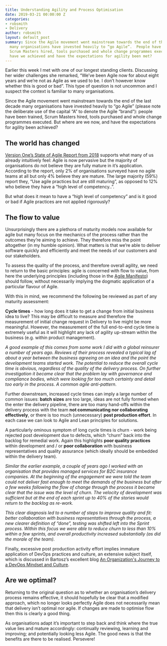 ```yaml
---
title: Understanding Agility and Process Optimisation
date: 2019-03-21 00:00:00 Z
categories:
- robsmith
- Delivery
author: robsmith
layout: default_post
summary: Since the Agile movement went mainstream towards the end of the last decade
  many organisations have invested heavily to “go Agile”.  People have been trained,
  Scrum Masters hired, tools purchased and whole change programmes executed. But what
  have we achieved and have the expectations for agility been met?
---
```


Earlier this week I met with one of our longest standing clients. Discussing her wider challenges she remarked, “We’ve been Agile now for about eight years and we’re not as Agile as we used to be. I don’t however know whether this is good or bad”. This type of question is not uncommon and I suspect the context is familiar to many organisations.

Since the Agile movement went mainstream towards the end of the last decade many organisations have invested heavily to “go Agile” (please note the deliberate use of the capital “A” to denote the Agile “brand”): people have been trained, Scrum Masters hired, tools purchased and whole change programmes executed. But where are we now, and have the expectations for agility been achieved?

## The world has changed

[Version One’s State of Agile Report from 2018](https://explore.versionone.com/state-of-agile/versionone-12th-annual-state-of-agile-report) supports what many of us already intuitively feel:  Agile is now pervasive but the majority of organisations do not believe they are fully mature in it’s application. According to the report, only 2% of organisations surveyed have no agile teams at all but only 4% believe they are mature. The large majority (59%) report they, “Use agile practices but are still maturing”, as opposed to 12% who believe they have a “high level of competency..”.

But what does it mean to have a “high level of competency” and is it good or bad if Agile practices are not applied rigorously?

## The flow to value

Unsurprisingly there are a plethora of maturity models now available for agile but many focus on the mechanics of the process rather than the outcomes they’re aiming to achieve. They  therefore miss the point altogether (in my humble opinion). What matters is that we’re able to deliver software quickly and efficiently and meet the needs of our customers and our stakeholders.

To assess the quality of the process, and therefore overall agility, we need to return to the basic principles: agile is concerned with flow to value, from here the underlying principles (including those in the [Agile Manifesto]( https://agilemanifesto.org/ )) should follow, without necessarily implying the dogmatic application of a particular flavour of Agile.

With this in mind, we recommend the following be reviewed as part of any maturity assessment:

**Cycle times** - how long does it take to get a change from initial business idea to live? This may be difficult to measure and therefore the measurement of initial change request in Delivery to live might be more meaningful. However, the measurement of the full end-to-end cycle time is extremely useful as it will highlight any lack of agility up-stream within the business (e.g. within product management).

_A good example of this comes from some work I did with a global reinsurer a number of years ago. Reviews of their process revealed a typical lag of about a year between the business agreeing on an idea and the point the development teams started work. The potential to reduce the overall cycle time is obvious, regardless of the quality of the delivery process. On further investigation it became clear that the problem lay with governance and compliance bodies, which were looking for too much certainty and detail too early in the process. A common agile anti-pattern._

Further downstream, increased cycle times can imply a large number of common issues: **batch sizes** are too large, ideas are not fully formed when the enter the delivery pipeline, there are too many hand-offs within the delivery process with the team **not communicating nor collaborating effectively**, or there is too much (unnecessary) **post production effort**. In each case we can look to Agile and Lean principles for solutions.

A particularly ominous symptom of long cycle times is churn - work being rejected post development due to defects, which “churn” back into the backlog for remedial work. Again this highlights **poor quality practices** within development and / or **poor collaboration** with business representatives and quality assurance (which ideally should be embedded within the delivery team).

_Similar the earlier example, a couple of years ago I worked with an organisation that provides managed services for B2C insurance companies. At the beginning of the engagement we were told the team could not deliver fast enough to meet the demands of the business but after a few weeks following the flow of change through the process it became clear that the issue was the level of churn. The velocity of development was sufficient but at the end of each sprint up to 40% of the stories would return to the backlog as re-work._

_This clear diagnosis led to a number of steps to improve quality and fit: better collaboration with business representatives through the process, a new clearer definition of “done”, testing was shifted left into the Sprint process. Within this focus we were able to reduce churn to less than 10% within a few sprints, and overall productivity increased substantially (as did the morale of the team)._

Finally, excessive post production activity effort implies immature application of DevOps practices and culture, an extensive subject itself,  which is discussed in Bartosz’s excellent blog [An Organization's Journey to a DevOps Mindset and Culture](https://blog.scottlogic.com/2018/03/13/organizations-journey-to-devops-culture.html).

## Are we optimal?

Returning to the original question as to whether an organisation’s delivery process remains effective, it should hopefully be clear that a modified approach, which no longer looks perfectly Agile does not necessarily mean that delivery isn’t optimal nor agile. If changes are made to optimise flow then this is clearly a good thing.

As organisations adapt it’s important to step back and think where the true value lies and mature accordingly: continually reviewing, learning and improving; and potentially looking less Agile. The good news is that the benefits are there to be realised. Persevere!
